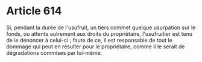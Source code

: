 # Article 614

Si, pendant la durée de l'usufruit, un tiers commet quelque usurpation sur le fonds, ou attente autrement aux droits du propriétaire, l'usufruitier est tenu de le dénoncer à celui-ci ; faute de ce, il est responsable de tout le dommage qui peut en résulter pour le propriétaire, comme il le serait de dégradations commises par lui-même.